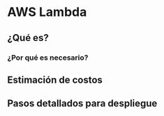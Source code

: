# AWS Lambda

## ¿Qué es?

### ¿Por qué es necesario?

## Estimación de costos

## Pasos detallados para despliegue
